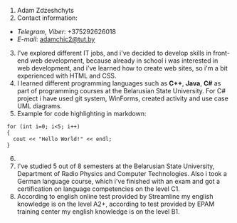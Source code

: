 1. Adam Zdzeshchyts
2. Contact information:
* *Telegram*, *Viber*: +375292626018
* *E-mail*: adamchic2@tut.by
3. I've explored different IT jobs, and i've decided to develop skills in front-end web development, because already in school i was interested in web development, and i've learned how to create web sites, so i'm a bit experienced with HTML and CSS.
4. I learned different programming languages such as **C++**, **Java**, **C#** as part of programming courses at the Belarusian State University. For C# project i have used git system, WinForms, created activity and use case UML diagrams.
5. Example for code highlighting in markdown:
```
for (int i=0; i<5; i++)
{
  cout << "Hello World!" << endl;
}
```
6. 
7. I've studied 5 out of 8 semesters at the Belarusian State University, Department of Radio Physics and Computer Technologies. Also i took a German language course, which i've finished with an exam and got a certification on language competencies on the level C1.
8. According to english online test provided by Streamline my english knowledge is on the level A2+, according to test provided by EPAM training center my english knowledge is on the level B1.
